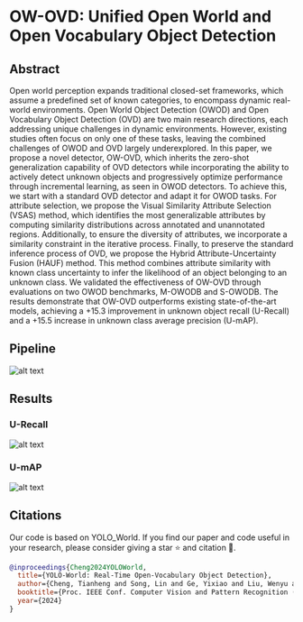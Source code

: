 # OW-OVD: Unified Open World and Open Vocabulary Object Detection

## Abstract
Open world perception expands traditional closed-set frameworks, which assume a predefined set of known categories, to encompass dynamic real-world environments. Open World Object Detection (OWOD) and Open Vocabulary Object Detection (OVD) are two main research directions, each addressing unique challenges in dynamic environments. However, existing studies often focus on only one of these tasks, leaving the combined challenges of OWOD and OVD largely underexplored. In this paper, we propose a novel detector, OW-OVD, which inherits the zero-shot generalization capability of OVD detectors while incorporating the ability to actively detect unknown objects and progressively optimize performance through incremental learning, as seen in OWOD detectors. To achieve this, we start with a standard OVD detector and adapt it for OWOD tasks. For attribute selection, we propose the Visual Similarity Attribute Selection (VSAS) method, which identifies the most generalizable attributes by computing similarity distributions across annotated and unannotated regions. Additionally, to ensure the diversity of attributes, we incorporate a similarity constraint in the iterative process. Finally, to preserve the standard inference process of OVD, we propose the Hybrid Attribute-Uncertainty Fusion (HAUF) method. This method combines attribute similarity with known class uncertainty to infer the likelihood of an object belonging to an unknown class. We validated the effectiveness of OW-OVD through evaluations on two OWOD benchmarks, M-OWODB and S-OWODB. The results demonstrate that OW-OVD outperforms existing state-of-the-art models, achieving a +15.3 improvement in unknown object recall (U-Recall) and a +15.5 increase in unknown class average precision (U-mAP).

## Pipeline
![alt text](image.png)

## Results
### U-Recall
![alt text](image-1.png)

### U-mAP
![alt text](image-2.png)

## Citations
Our code is based on YOLO_World. If you find our paper and code useful in your research, please consider giving a star ⭐ and citation 📝.

```bibtex
@inproceedings{Cheng2024YOLOWorld,
  title={YOLO-World: Real-Time Open-Vocabulary Object Detection},
  author={Cheng, Tianheng and Song, Lin and Ge, Yixiao and Liu, Wenyu and Wang, Xinggang and Shan, Ying},
  booktitle={Proc. IEEE Conf. Computer Vision and Pattern Recognition (CVPR)},
  year={2024}
}
```